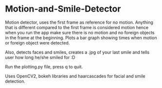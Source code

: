 # Motion-and-Smile-Detector

Motion detector, uses the first frame as reference for no motion. Anything that is different compared to the first frame is considered motion hence when you run the app make sure there is no motion and no foreign objects in the frame at the beginning. Plots a bar graph showing times when motion or foreign object were detected.

Also, detects faces and smiles, creates a .jpg of your last smile and tells user how long he/she smiled for :D

Run the plotting.py file, press q to quit.

Uses OpenCV2, bokeh libraries and haarcascades for facial and smile detection.
